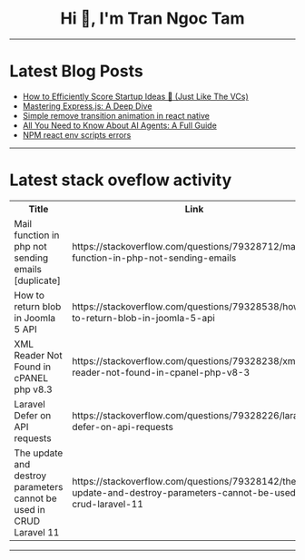 <h1 align="center">Hi 👋, I'm Tran Ngoc Tam</h1>

---

# Latest Blog Posts 
<!-- BLOG-POST-LIST:START -->
- [How to Efficiently Score Startup Ideas 🚀 &lpar;Just Like The VCs&rpar;](https://dev.to/ladam0203/how-to-efficiently-score-startup-ideas-just-like-the-vcs-1lnp)
- [Mastering Express.js: A Deep Dive](https://dev.to/leapcell/mastering-expressjs-a-deep-dive-4ef5)
- [Simple remove transition animation in react native](https://dev.to/sachinrupani/simple-remove-transition-animation-in-react-native-29l3)
- [All You Need to Know About AI Agents: A Full Guide](https://dev.to/kaymen99/all-you-need-to-know-about-ai-agents-a-full-guide-1p6i)
- [NPM react env scripts errors](https://dev.to/rainec/npm-react-env-scripts-errors-4h4l)
<!-- BLOG-POST-LIST:END -->

---

# Latest stack oveflow activity
<table>
  <tr><th>Title</th><th>Link</th></tr>
  <!-- STACKOVERFLOW:START --><tr><td>Mail function in php not sending emails [duplicate]</td><td>https://stackoverflow.com/questions/79328712/mail-function-in-php-not-sending-emails</td></tr><tr><td>How to return blob in Joomla 5 API</td><td>https://stackoverflow.com/questions/79328538/how-to-return-blob-in-joomla-5-api</td></tr><tr><td>XML Reader Not Found in cPANEL php v8.3</td><td>https://stackoverflow.com/questions/79328238/xml-reader-not-found-in-cpanel-php-v8-3</td></tr><tr><td>Laravel Defer on API requests</td><td>https://stackoverflow.com/questions/79328226/laravel-defer-on-api-requests</td></tr><tr><td>The update and destroy parameters cannot be used in CRUD Laravel 11</td><td>https://stackoverflow.com/questions/79328142/the-update-and-destroy-parameters-cannot-be-used-in-crud-laravel-11</td></tr><!-- STACKOVERFLOW:END -->
</table>

---


